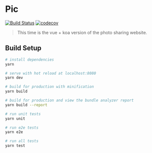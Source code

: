 # Pic

[![Build Status](https://www.travis-ci.org/mutoe/pic.svg?branch=master)](https://www.travis-ci.org/mutoe/pic)
[![codecov](https://codecov.io/gh/mutoe/pic/branch/master/graph/badge.svg)](https://codecov.io/gh/mutoe/pic)

> This time is the vue + koa version of the photo sharing website.

## Build Setup

``` bash
# install dependencies
yarn

# serve with hot reload at localhost:8080
yarn dev

# build for production with minification
yarn build

# build for production and view the bundle analyzer report
yarn build --report

# run unit tests
yarn unit

# run e2e tests
yarn e2e

# run all tests
yarn test
```
